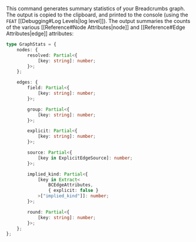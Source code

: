 This command generates summary statistics of your Breadcrumbs graph. The output is copied to the clipboard, and printed to the console (using the `FEAT` [[Debugging#Log Levels|log level]]). The output summaries the counts of the various [[Reference#Node Attributes|node]] and [[Reference#Edge Attributes|edge]] attributes:

```ts
type GraphStats = {
	nodes: {
		resolved: Partial<{
			[key: string]: number;
		}>;
	};

	edges: {
		field: Partial<{
			[key: string]: number;
		}>;

		group: Partial<{
			[key: string]: number;
		}>;

		explicit: Partial<{
			[key: string]: number;
		}>;

		source: Partial<{
			[key in ExplicitEdgeSource]: number;
		}>;

		implied_kind: Partial<{
			[key in Extract<
				BCEdgeAttributes,
				{ explicit: false }
			>["implied_kind"]]: number;
		}>;

		round: Partial<{
			[key: string]: number;
		}>;
	};
};
```

